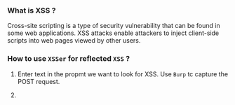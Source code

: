 
### What is XSS ?

Cross-site scripting is a type of security vulnerability that can be found in some web applications. XSS attacks enable attackers to inject client-side scripts into web pages viewed by other users.

### How to use `XSSer` for reflected `XSS` ?

1. Enter text in the propmt we want to look for XSS. Use `Burp` tc capture the POST request.

2. 

